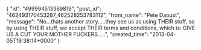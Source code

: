 {
   "id": "499994513369819",
   "post_id": "462493170453287_462528253783112",
   "from_name": "Pete Daoust",
   "message": "No...thats another story.....they see us as using THEIR stuff, so by using THEIR stuff, we accept THEIR terms and conditions, which is: GIVE US A CUT YOUR MOTHER FUCKERS.....",
   "created_time": "2013-04-05T19:38:14+0000"
 }
